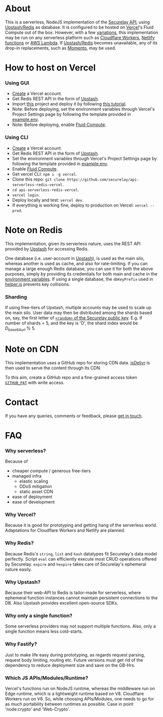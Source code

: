 # About
This is a serverless, NodeJS implementation of the [Securelay API](https://github.com/securelay/specs), using [Upstash/Redis](https://upstash.com/docs/redis/help/faq) as database.
It is configured to be hosted on [Vercel](https://vercel.com/pricing)'s Fluid Compute
out of the box. However, with a few [variations](https://fastify.dev/docs/latest/Guides/Serverless/),
this implementation may be run on any serverless platform such as [Cloudflare Workers](https://developers.cloudflare.com/workers/platform/pricing/), [Netlify functions](https://www.netlify.com/pricing/) or [AWS Lambda](https://aws.amazon.com/lambda/pricing/). If [Upstash/Redis](https://upstash.com/pricing/redis) becomes unavailable, any of its drop-in replacements, such as [Momento](https://www.gomomento.com/pricing/), may be used.

# How to host on Vercel

### Using GUI
- [Create](https://vercel.com/signup) a Vercel account.
- Get Redis REST API in the form of [Upstash](https://upstash.com/pricing/redis).
- Import [this](https://github.com/securelay/api-serverless-redis-vercel) project and deploy it by following [this tutorial](https://vercel.com/docs/getting-started-with-vercel/import).
- Note: Before deploying, set the environment variables through Vercel's Project Settings page by following the template provided in [example.env](./example.env).
- Note: Before deploying, enable [Fluid Compute](https://vercel.com/docs/functions/fluid-compute).

### Using CLI
- [Create](https://vercel.com/signup) a Vercel account.
- Get Redis REST API in the form of [Upstash](https://upstash.com/pricing/redis).
- Set the environment variables through Vercel's Project Settings page by following the template provided in [example.env](./example.env).
- Enable [Fluid Compute](https://vercel.com/docs/functions/fluid-compute).
- Get vercel CLI: `npm i -g vercel`.
- Clone this repo: `git clone https://github.com/securelay/api-serverless-redis-vercel`.
- `cd api-serverless-redis-vercel`.
- `vercel login`.
- Deploy locally and test: `vercel dev`.
- If everything is working fine, deploy to production on Vercel: `vercel --prod`.

# Note on Redis
This implementation, given its serverless nature, uses the REST API provided by [Upstash](https://upstash.com/docs/redis/features/restapi) for accessing Redis.

One database (i.e. user-account in [Upstash](https://upstash.com/pricing/redis)), is used as the main silo, whereas another is used as cache, and also for rate-limiting.
If you can manage a large enough Redis database, you can use it for both the above purposes, simply by providing its credentials for both main and cache in the [environment variables](/example.env).
If using a single database, the `dbKeyPrefix` used in [helper.js](api/helper.js) prevents key collisions.

### Sharding
If using free-tiers of Upstash, multiple accounts may be used to scale up the main silo. User data may then be distributed among the shards based on, say, the first letter of [`<random>` of the Securelay public key](https://github.com/securelay/specs#implementation-details). E.g. if number of shards = 5, and the key is 'D', the shard index would be $`D_{base64url}\ \% \ 5`$.

# Note on CDN
This implementation uses a GitHub repo for storing CDN data. [jsDelivr](https://www.jsdelivr.com/) is then used to serve the content through its CDN.

To this aim, create a GitHub repo and a fine-grained access token [`GITHUB_PAT`](/example.env) with write access.

# Contact
If you have any queries, comments or feedback, please [get in touch](https://github.com/securelay/securelay.github.io/discussions/1).

# FAQ

### Why serverless?
Because of
- cheaper compute / generous free-tiers
- managed infra
    - elastic scaling
    - DDoS mitigation
    - static asset CDN
- ease of deployment
- ease of development

### Why Vercel?
Because it is good for prototyping and getting hang of the serverless world. Adaptations for Cloudflare Workers and Netlify are planned.

### Why Redis?
Because Redis's `string`, `list` and `hash` datatypes fit Securelay's data model perfectly. Script `eval` can efficiently execute most CRUD operations offered by Securelay. `expire` and `hexpire` takes care of Securelay's ephemeral nature easily.

### Why Upstash?
Because their web-API to Redis is tailor-made for serverless, where ephemeral function instances cannot maintain persistent connections to the DB. Also Upstash provides excellent open-source SDKs.

### Why only a single function?
Some serverless providers may not support multiple functions. Also, only a single function means less cold-starts.

### Why Fastify?
Just to make life easy during prototyping, as regards request parsing, request body limiting, routing etc. Future versions must get rid of the dependency to reduce deployment size and save on the GB-Hrs.

### Which JS APIs/Modules/Runtime?
Vercel's functions run on NodeJS runtime, whereas the middleware run on Edge runtime, which is a lightweight runtime based on V8. Cloudflare Workers run on V8. So, while choosing APIs/Modules, one needs to go for as much portability between runtimes as possible. Case in point 'node:crypto' and 'Web-Crypto'.
